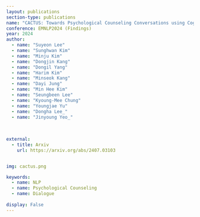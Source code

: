 ```yaml
---
layout: publications
section-type: publications
name: "CACTUS: Towards Psychological Counseling Conversations using Cognitive Behavioral Theory"
conference: EMNLP2024 (Findings)
year: 2024
author:
  - name: "Suyeon Lee"
  - name: "Sunghwan Kim"
  - name: "Minju Kim"
  - name: "Dongjin Kang"
  - name: "Dongil Yang"
  - name: "Harim Kim"
  - name: "Minseok Kang"
  - name: "Dayi Jung"
  - name: "Min Hee Kim"
  - name: "Seungbeen Lee"
  - name: "Kyoung-Mee Chung"
  - name: "Youngjae Yu"
  - name: "Dongha Lee_"
  - name: "Jinyoung Yeo_"
  
  
  
external:
  - title: Arxiv
    url: https://arxiv.org/abs/2407.03103


img: cactus.png

keywords:
  - name: NLP
  - name: Psychological Counseling 
  - name: Dialogue
  
display: False
---
```

